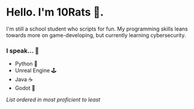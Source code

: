 # Hello. I'm 10Rats 🐀.
I'm still a school student who scripts for fun. My programming skills leans towards more on game-developing, but currently learning cybersecurity.

### I speak... 💬
<ul>
  <li>Python 🐍</li>
  <li>Unreal Engine 🕹</li>
  <li>Java ☕</li>
  <li>Godot 🤖</li>
</ul>
<i>List ordered in most proficient to least</i>
<!--
**10Rats/10Rats** is a ✨ _special_ ✨ repository because its `README.md` (this file) appears on your GitHub profile.

Here are some ideas to get you started:

- 🔭 I’m currently working on ...
- 🌱 I’m currently learning ...
- 👯 I’m looking to collaborate on ...
- 🤔 I’m looking for help with ...
- 💬 Ask me about ...
- 📫 How to reach me: ...
- 😄 Pronouns: ...
- ⚡ Fun fact: ...
-->
